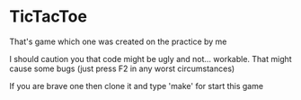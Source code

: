 # TicTacToe
That's game which one was created on the practice by me

I should caution you that code might be ugly and not... workable. That might cause some bugs
(just press F2 in any worst circumstances)

If you are brave one then clone it and type 'make' for start this game
